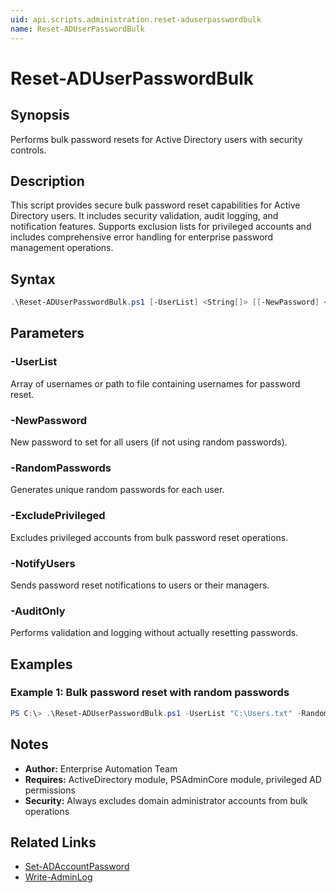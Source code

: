 ```yaml
---
uid: api.scripts.administration.reset-aduserpasswordbulk
name: Reset-ADUserPasswordBulk
---
```


# Reset-ADUserPasswordBulk

## Synopsis
Performs bulk password resets for Active Directory users with security controls.

## Description
This script provides secure bulk password reset capabilities for Active Directory users. It includes security validation, audit logging, and notification features. Supports exclusion lists for privileged accounts and includes comprehensive error handling for enterprise password management operations.

## Syntax
```powershell
.\Reset-ADUserPasswordBulk.ps1 [-UserList] <String[]> [[-NewPassword] <String>] [-RandomPasswords] [-ExcludePrivileged] [-NotifyUsers] [-AuditOnly] [<CommonParameters>]
```

## Parameters

### -UserList
Array of usernames or path to file containing usernames for password reset.

### -NewPassword
New password to set for all users (if not using random passwords).

### -RandomPasswords
Generates unique random passwords for each user.

### -ExcludePrivileged
Excludes privileged accounts from bulk password reset operations.

### -NotifyUsers
Sends password reset notifications to users or their managers.

### -AuditOnly
Performs validation and logging without actually resetting passwords.

## Examples

### Example 1: Bulk password reset with random passwords
```powershell
PS C:\> .\Reset-ADUserPasswordBulk.ps1 -UserList "C:\Users.txt" -RandomPasswords -ExcludePrivileged -NotifyUsers
```

## Notes
- **Author:** Enterprise Automation Team
- **Requires:** ActiveDirectory module, PSAdminCore module, privileged AD permissions
- **Security:** Always excludes domain administrator accounts from bulk operations

## Related Links
- [Set-ADAccountPassword](https://docs.microsoft.com/powershell/module/activedirectory/set-adaccountpassword)
- [Write-AdminLog](../../PSAdminCore/Write-AdminLog.md)